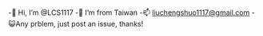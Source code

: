 -👋 Hi, I’m @LCS1117
-🌱 I’m from Taiwan
-📫 liuchengshuo1117@gmail.com
-😺Any prblem, just post an issue, thanks!
